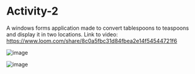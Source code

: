 # Activity-2

A windows forms application made to convert tablespoons to teaspoons and display it in two locations.
Link to video: https://www.loom.com/share/8c0a5fbc31d84fbea2e14f54544721f6

![image](https://user-images.githubusercontent.com/105662216/168723212-b133d4bb-9e00-48fb-8976-95517273ff6b.png)

![image](https://user-images.githubusercontent.com/105662216/168723273-2fbc4a24-8ed4-46f8-ae9a-65bc2c9ccb50.png)
